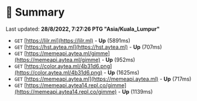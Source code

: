 # 📖 Summary
Last updated: **28/8/2022, 7:27:26 PTG "Asia/Kuala_Lumpur"**

- `GET` [https://lilr.ml](https://lilr.ml) - **Up** (5891ms)
- `GET` [https://hst.aytea.ml](https://hst.aytea.ml) - **Up** (707ms)
- `GET` [https://memeapi.aytea.ml/gimme](https://memeapi.aytea.ml/gimme) - **Up** (952ms)
- `GET` [https://color.aytea.ml/4b31d6.png](https://color.aytea.ml/4b31d6.png) - **Up** (1625ms)
- `GET` [https://memeapi.aytea.ml](https://memeapi.aytea.ml) - **Up** (717ms)
- `GET` [https://memeapi.aytea14.repl.co/gimme](https://memeapi.aytea14.repl.co/gimme) - **Up** (1139ms)
